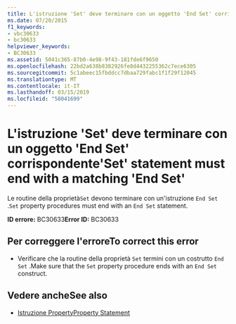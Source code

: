 ```yaml
---
title: L'istruzione 'Set' deve terminare con un oggetto 'End Set' corrispondente
ms.date: 07/20/2015
f1_keywords:
- vbc30633
- bc30633
helpviewer_keywords:
- BC30633
ms.assetid: 5041c365-87b0-4e98-9f43-181fde6f9650
ms.openlocfilehash: 22bd2a638b8382926fe8d4432255362c7ece6305
ms.sourcegitcommit: 5c1abeec15fbddcc7dbaa729fabc1f1f29f12045
ms.translationtype: MT
ms.contentlocale: it-IT
ms.lasthandoff: 03/15/2019
ms.locfileid: "58041699"
---
```

# <a name="set-statement-must-end-with-a-matching-end-set"></a><span data-ttu-id="10f2b-102">L'istruzione 'Set' deve terminare con un oggetto 'End Set' corrispondente</span><span class="sxs-lookup"><span data-stu-id="10f2b-102">'Set' statement must end with a matching 'End Set'</span></span>
<span data-ttu-id="10f2b-103">Le routine della proprietà`Set` devono terminare con un'istruzione `End Set` .</span><span class="sxs-lookup"><span data-stu-id="10f2b-103">`Set` property procedures must end with an `End Set` statement.</span></span>  
  
 <span data-ttu-id="10f2b-104">**ID errore:** BC30633</span><span class="sxs-lookup"><span data-stu-id="10f2b-104">**Error ID:** BC30633</span></span>  
  
## <a name="to-correct-this-error"></a><span data-ttu-id="10f2b-105">Per correggere l'errore</span><span class="sxs-lookup"><span data-stu-id="10f2b-105">To correct this error</span></span>  
  
-   <span data-ttu-id="10f2b-106">Verificare che la routine della proprietà `Set` termini con un costrutto `End Set` .</span><span class="sxs-lookup"><span data-stu-id="10f2b-106">Make sure that the `Set` property procedure ends with an `End Set` construct.</span></span>  
  
## <a name="see-also"></a><span data-ttu-id="10f2b-107">Vedere anche</span><span class="sxs-lookup"><span data-stu-id="10f2b-107">See also</span></span>

- [<span data-ttu-id="10f2b-108">Istruzione Property</span><span class="sxs-lookup"><span data-stu-id="10f2b-108">Property Statement</span></span>](../../visual-basic/language-reference/statements/property-statement.md)
